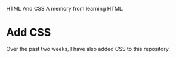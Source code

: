 HTML And CSS
A memory from learning HTML.

# Add CSS
Over the past two weeks, I have also added CSS to this repository.
